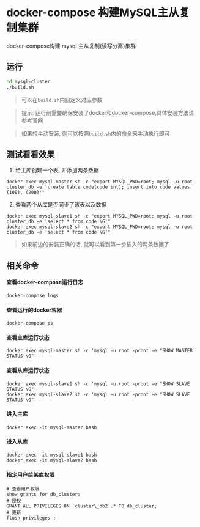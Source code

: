 docker-compose 构建MySQL主从复制集群 
========================
docker-compose构建 mysql 主从复制(读写分离)集群

## 运行
```bash
cd mysql-cluster
./build.sh
```
> 可以在`build.sh`内自定义对应参数  

> 提示: 运行前需要确保安装了docker和docker-compose,具体安装方法请参考官网  

> 如果想手动安装, 则可以按照`build.sh`内的命令来手动执行即可  

## 测试看看效果
1. 给主库创建一个表, 并添加两条数据
```
docker exec mysql-master sh -c "export MYSQL_PWD=root; mysql -u root cluster_db -e 'create table code(code int); insert into code values (100), (200)'"
```
2. 查看两个从库是否同步了该表以及数据
```
docker exec mysql-slave1 sh -c "export MYSQL_PWD=root; mysql -u root cluster_db -e 'select * from code \G'"
docker exec mysql-slave2 sh -c "export MYSQL_PWD=root; mysql -u root cluster_db -e 'select * from code \G'"
```
> 如果前边的安装正确的话, 就可以看到第一步插入的两条数据了  

## 相关命令

#### 查看docker-compose运行日志
```
docker-compose logs
```

#### 查看运行的docker容器
```
docker-compose ps
```

#### 查看主库运行状态
```
docker exec mysql-master sh -c 'mysql -u root -proot -e "SHOW MASTER STATUS \G"'
```

#### 查看从库运行状态
```
docker exec mysql-slave1 sh -c 'mysql -u root -proot -e "SHOW SLAVE STATUS \G"'
docker exec mysql-slave2 sh -c 'mysql -u root -proot -e "SHOW SLAVE STATUS \G"'
```

#### 进入主库
```
docker exec -it mysql-master bash
```

#### 进入从库
```
docker exec -it mysql-slave1 bash
docker exec -it mysql-slave2 bash
```

#### 指定用户给某库权限
```shell
# 查看用户权限
show grants for db_cluster;
# 授权
GRANT ALL PRIVILEGES ON `cluster\_db2`.* TO db_cluster;
# 更新 
flush privileges ;
```